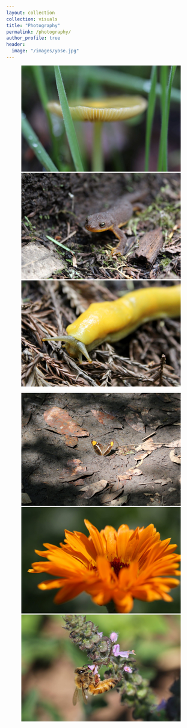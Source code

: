 ```yaml
---
layout: collection
collection: visuals
title: "Photography"
permalink: /photography/
author_profile: true
header:
  image: "/images/yose.jpg"
---
```


<figure class="third">
    <a href="/images/mush-side-resize.JPG"><img src="/images/mush-side-resize.JPG"></a>
    <a href="/images/newt-resize.JPG"><img src="/images/newt-resize.JPG"></a>
	<a href="/images/banana-slug.jpeg"><img src="/images/banana-slug.jpeg"></a>
</figure>

<figure class="third">
    <a href="/images/butterfly.jpg"><img src="/images/butterfly.jpg"></a>
    <a href="/images/calendula.JPG"><img src="/images/calendula.JPG"></a>
	<a href="/images/honeybee.jpg"><img src="/images/honeybee.jpg"></a>
</figure>